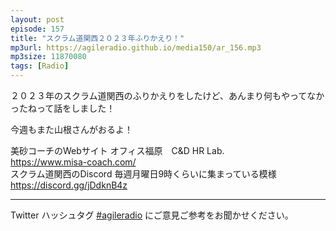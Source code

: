 ```yaml
---
layout: post
episode: 157
title: "スクラム道関西２０２３年ふりかえり！"
mp3url: https://agileradio.github.io/media150/ar_156.mp3
mp3size: 11870080
tags: [Radio]
---
```


２０２３年のスクラム道関西のふりかえりをしたけど、あんまり何もやってなかったねって話をしました！

今週もまた山根さんがおるよ！

美砂コーチのWebサイト オフィス福原　C&D HR Lab.<br><https://www.misa-coach.com/>
<br>
スクラム道関西のDiscord 毎週月曜日9時くらいに集まっている模様<br><https://discord.gg/jDdknB4z>


---

Twitter ハッシュタグ [#agileradio](https://twitter.com/intent/tweet?hashtags=agileradio) にご意見ご参考をお聞かせください。
